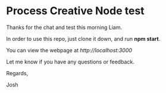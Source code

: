 # Process Creative Node test

Thanks for the chat and test this morning Liam.

In order to use this repo, just clone it down, and run **npm start**.

You can view the webpage at _http://localhost:3000_

Let me know if you have any questions or feedback.

Regards,

Josh